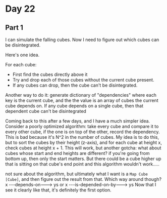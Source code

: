 # Day 22

## Part 1

I can simulate the falling cubes. Now I need to figure out which cubes can be disintegrated.

Here's one idea.

For each cube:

- First find the cubes directly above it
- Try and drop each of those cubes without the current cube present.
- If any cubes can drop, then the cube can't be disintegrated.

Another way to do it: generate dictionary of "dependencies" where each key is the current cube,
and the the value is an array of cubes the current cube depends on. If any cube depends on a
single cube, then that dependent cube can't be disintegrated

Coming back to this after a few days, and I have a much simpler idea. Consider a poorly
optimized algorithm: take every cube and compare it to every other cube, if the one is
on top of the other, record the dependency. This is bad because it's N^2 in the number of
cubes. My idea is to do this, but to sort the cubes by their height (z-axis), and for each
cube at height x, check cubes at height x + 1.
This will work, but another gotcha: what about cubes whose start and end heights are different?
if you're going from bottom up, then only the start matters. But there could be a cube higher up
that is sitting on that cube's end point and this algorithm wouldn't work.....

not sure about the algorithm, but ultimately what I want is a `Map Cube [Cube]`, and then figure out
the result from that. Which way around though? x ---depends-on---> ys or x ---is-depended-on-by---> ys
Now that I see it clearly like that, it's definitely the first option.
